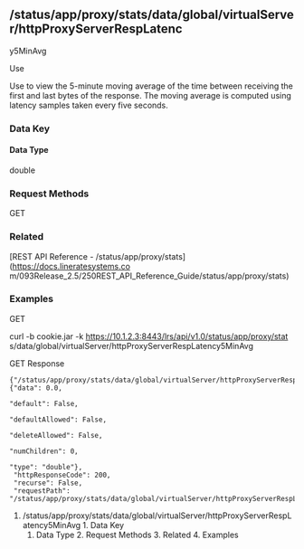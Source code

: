 ## /status/app/proxy/stats/data/global/virtualServer/httpProxyServerRespLatenc
y5MinAvg

Use

Use to view the 5-minute moving average of the time between receiving the
first and last bytes of the response. The moving average is computed using
latency samples taken every five seconds.

### Data Key

#### Data Type

double

### Request Methods

GET

### Related

[REST API Reference - /status/app/proxy/stats](https://docs.lineratesystems.co
m/093Release_2.5/250REST_API_Reference_Guide/status/app/proxy/stats)

### Examples

GET

curl -b cookie.jar -k https://10.1.2.3:8443/lrs/api/v1.0/status/app/proxy/stat
s/data/global/virtualServer/httpProxyServerRespLatency5MinAvg

GET Response

    
    
    {"/status/app/proxy/stats/data/global/virtualServer/httpProxyServerRespLatency5MinAvg": {"data": 0.0,
                                                                                           "default": False,
                                                                                           "defaultAllowed": False,
                                                                                           "deleteAllowed": False,
                                                                                           "numChildren": 0,
                                                                                           "type": "double"},
     "httpResponseCode": 200,
     "recurse": False,
     "requestPath": "/status/app/proxy/stats/data/global/virtualServer/httpProxyServerRespLatency5MinAvg"}
    

  1. /status/app/proxy/stats/data/global/virtualServer/httpProxyServerRespLatency5MinAvg
    1. Data Key
      1. Data Type
    2. Request Methods
    3. Related
    4. Examples

